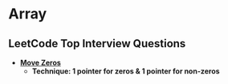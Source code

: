 # Array

## LeetCode Top Interview Questions

- **[Move Zeros](https://leetcode.com/explore/interview/card/top-interview-questions-easy/92/array/567/)**
  - **Technique: 1 pointer for zeros & 1 pointer for non-zeros**
